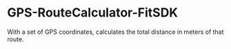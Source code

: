 # GPS-RouteCalculator-FitSDK
With a set of GPS coordinates, calculates the total distance in meters of that route.
